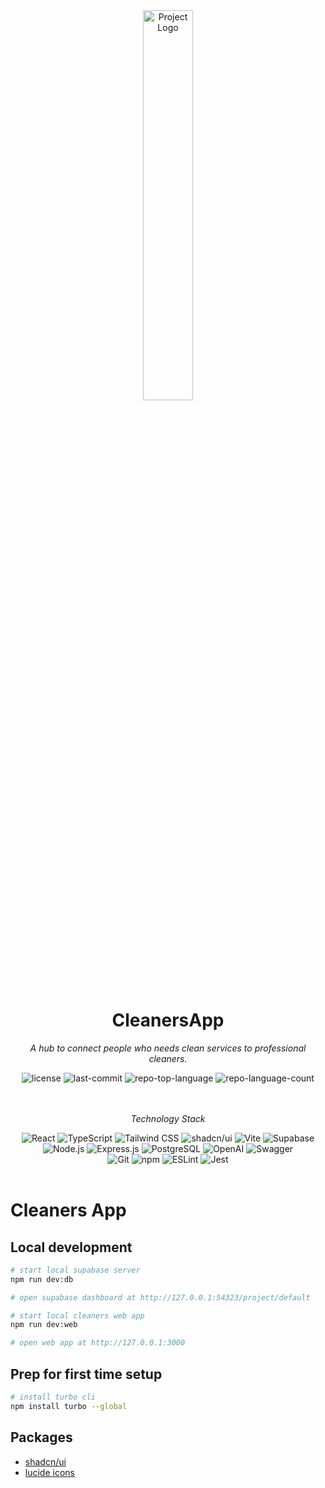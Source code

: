 <div align="center">

<img src="https://i.postimg.cc/90T9jbxF/cleanersapplogo.png" width="40%" style="position: relative; top: 0; right: 0;" alt="Project Logo"/>

# CleanersApp

<em>A hub to connect people who needs clean services to professional cleaners.</em>

<!-- BADGES -->
<img src="https://img.shields.io/github/license/ProgramadoresSemPatria/boardroom-team-07?style=default&logo=opensourceinitiative&logoColor=white&color=0080ff" alt="license">
<img src="https://img.shields.io/github/last-commit/ProgramadoresSemPatria/boardroom-team-07?style=default&logo=git&logoColor=white&color=0080ff" alt="last-commit">
<img src="https://img.shields.io/github/languages/top/ProgramadoresSemPatria/boardroom-team-07?style=default&color=0080ff" alt="repo-top-language">
<img src="https://img.shields.io/github/languages/count/ProgramadoresSemPatria/boardroom-team-07?style=default&color=0080ff" alt="repo-language-count">

<br><br>
<em>Technology Stack</em>

<img src="https://img.shields.io/badge/React-61DAFB?style=flat-square&logo=react&logoColor=black" alt="React">
<img src="https://img.shields.io/badge/TypeScript-3178C6?style=flat-square&logo=typescript&logoColor=white" alt="TypeScript">
<img src="https://img.shields.io/badge/Tailwind_CSS-38B2AC?style=flat-square&logo=tailwind-css&logoColor=white" alt="Tailwind CSS">
<img src="https://img.shields.io/badge/shadcn/ui-000000?style=flat-square&logo=shadcnui&logoColor=white" alt="shadcn/ui">
<img src="https://img.shields.io/badge/Vite-646CFF?style=flat-square&logo=vite&logoColor=white" alt="Vite">
<img src="https://img.shields.io/badge/Supabase-3ECF8E?style=flat-square&logo=supabase&logoColor=white" alt="Supabase">
<br>

<img src="https://img.shields.io/badge/Node.js-339933?style=flat-square&logo=nodedotjs&logoColor=white" alt="Node.js">
<img src="https://img.shields.io/badge/Express.js-000000?style=flat-square&logo=express&logoColor=white" alt="Express.js">
<img src="https://img.shields.io/badge/PostgreSQL-4169E1?style=flat-square&logo=postgresql&logoColor=white" alt="PostgreSQL">
<img src="https://img.shields.io/badge/OpenAI-4129919?style=flat-square&logo=openai&logoColor=white" alt="OpenAI">
<img src="https://img.shields.io/badge/Swagger-85EA2D?style=flat-square&logo=swagger&logoColor=white" alt="Swagger">
<br>
<img src="https://img.shields.io/badge/Git-F05032?style=flat-square&logo=git&logoColor=white" alt="Git">
<img src="https://img.shields.io/badge/npm-CB3837?style=flat-square&logo=npm&logoColor=white" alt="npm">
<img src="https://img.shields.io/badge/ESLint-4B32C3?style=flat-square&logo=eslint&logoColor=white" alt="ESLint">
<img src="https://img.shields.io/badge/Jest-C21325?style=flat-square&logo=jest&logoColor=white" alt="Jest">
<br>


</div>
<br>

# Cleaners App

## Local development

```bash
# start local supabase server
npm run dev:db

# open supabase dashboard at http://127.0.0.1:54323/project/default
```

```bash
# start local cleaners web app
npm run dev:web

# open web app at http://127.0.0.1:3000
```

## Prep for first time setup

```bash
# install turbo cli
npm install turbo --global
```

## Packages

- [shadcn/ui](https://ui.shadcn.com/docs/components/accordion)
- [lucide icons](https://lucide.dev/)
